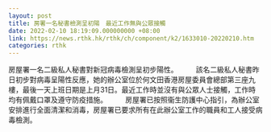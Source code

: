 ```yaml
---
layout: post
title: 房署一名秘書檢測呈初陽　最近工作無與公眾接觸
date: 2022-02-10 18:19:09.000000000 +08:00
link: https://news.rthk.hk/rthk/ch/component/k2/1633010-20220210.htm
categories: rthk
---
```


房屋署一名二級私人秘書對新冠病毒檢測呈初步陽性。
　　 
該名二級私人秘書昨日初步對病毒呈陽性反應，她的辦公室位於何文田香港房屋委員會總部第三座九樓，最後一天上班日期是上月31日。最近工作時並沒有與公眾人士接觸，工作時均有佩戴口罩及遵守防疫措施。
　　 
房屋署已按照衞生防護中心指引，為辦公室安排進行全面清潔和消毒，房屋署已要求所有在此辦公室工作的職員和工人接受病毒檢測。
